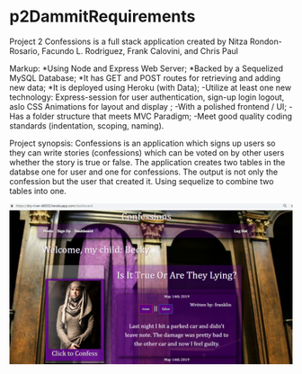 # p2DammitRequirements

Project 2 Confessions is a full stack application created by Nitza Rondon-Rosario, Facundo L. Rodriguez, Frank Calovini, and Chris Paul


Markup: *Using Node and Express Web Server;
*Backed by a Sequelized MySQL Database;
*It has GET and POST routes for retrieving and adding new data;
*It is deployed using Heroku (with Data);
-Utilize at least one new technology: Express-session for user authentication, sign-up login logout, aslo CSS Animations for layout and display ;
-With a polished frontend / UI;
-Has a folder structure that meets MVC Paradigm;
-Meet good quality coding standards (indentation, scoping, naming).


Project synopsis:
Confessions is an application which signs up users so they can write stories (confessions) which can be voted on by other users whether the story is true or false. The application creates two tables in the databse one for user and one for confessions. The output is not only the confession but the user that created it. Using sequelize to combine two tables into one.

 ![concert data with input](public/assets/images/confessions.png)